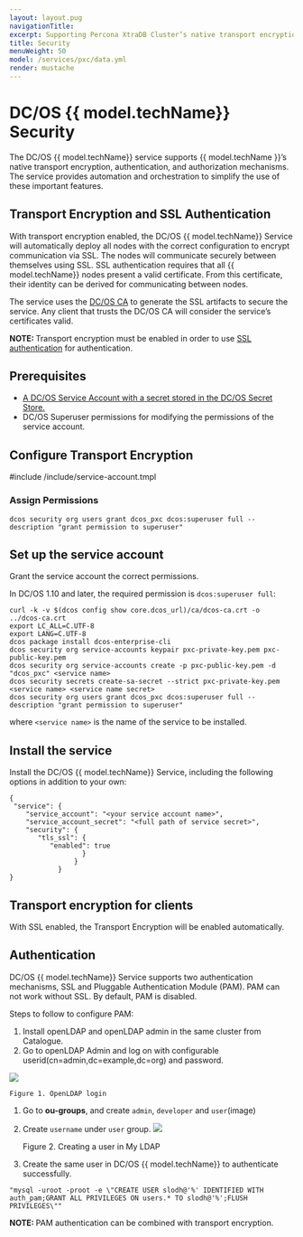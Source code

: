 ```yaml
---
layout: layout.pug
navigationTitle:
excerpt: Supporting Percona XtraDB Cluster’s native transport encryption, authentication, and authorization mechanisms
title: Security
menuWeight: 50
model: /services/pxc/data.yml
render: mustache
---
```


# DC/OS {{ model.techName}} Security

The DC/OS {{ model.techName}} service supports {{ model.techName }}’s native transport encryption, authentication, and authorization mechanisms. The service provides automation and orchestration to simplify the use of these important features.


## Transport Encryption and SSL Authentication
With transport encryption enabled, the DC/OS {{ model.techName}} Service will automatically deploy all nodes with the correct configuration to encrypt communication via SSL. The nodes will communicate securely between themselves using SSL. SSL authentication requires that all {{ model.techName}} nodes present a valid certificate. From this certificate, their identity can be derived for communicating between nodes.

The service uses the [DC/OS CA](/latest/security/ent/tls-ssl/) to generate the SSL artifacts to secure the service. Any client that trusts the DC/OS CA will consider the service’s certificates valid.

<p class="message--note"><strong>NOTE: </strong>Transport encryption must be enabled in order to use <a href="https://docs.mesosphere.com/1.12/security/ent/tls-ssl/">SSL authentication</a> for authentication.</p>

## Prerequisites
- [A DC/OS Service Account with a secret stored in the DC/OS Secret Store.](https://docs.mesosphere.com/latest/security/ent/service-auth/custom-service-auth/)
- DC/OS Superuser permissions for modifying the permissions of the service account.

## Configure Transport Encryption

#include /include/service-account.tmpl

### Assign Permissions

   ```shell
   dcos security org users grant dcos_pxc dcos:superuser full --description "grant permission to superuser" 
   ```    


## Set up the service account

Grant the service account the correct permissions.

In DC/OS 1.10 and later, the required permission is `dcos:superuser full`:

   ```shell
   curl -k -v $(dcos config show core.dcos_url)/ca/dcos-ca.crt -o ../dcos-ca.crt
   export LC_ALL=C.UTF-8
   export LANG=C.UTF-8
   dcos package install dcos-enterprise-cli
   dcos security org service-accounts keypair pxc-private-key.pem pxc-public-key.pem
   dcos security org service-accounts create -p pxc-public-key.pem -d "dcos_pxc" <service name>
   dcos security secrets create-sa-secret --strict pxc-private-key.pem <service name> <service name secret>
   dcos security org users grant dcos_pxc dcos:superuser full --description "grant permission to superuser"
   ```
where `<service name>` is the name of the service to be installed.

## Install the service

Install the DC/OS {{ model.techName}} Service, including the following options in addition to your own:

   ```shell
   {
    "service": {
       "service_account": "<your service account name>",
       "service_account_secret": "<full path of service secret>",
       "security": {
          "tls_ssl": {
             "enabled": true
                     }
                   }
               }
   }
   ```


## Transport encryption for clients

With SSL enabled, the Transport Encryption will be enabled automatically.

## Authentication

DC/OS {{ model.techName}} Service supports two authentication mechanisms, SSL and Pluggable Authentication Module (PAM). PAM can not work without SSL. By default, PAM is disabled.

Steps to follow to configure PAM:
1. Install openLDAP and openLDAP admin in the same cluster from Catalogue.
1. Go to openLDAP Admin and log on with configurable userid(cn=admin,dc=example,dc=org) and password.

[<img src="/services/pxc/0.1.0-5.7.21/img/.png" />](/services/pxc/0.1.0-5.7.21/img/openldap_login.png)

    Figure 1. OpenLDAP login
1. Go to **ou-groups**, and create `admin`, `developer` and `user`(image)
1. Create `username` under `user` group.
[<img src="/services/pxc/0.1.0-5.7.21/img/create_user.png" />](/services/pxc/0.1.0-5.7.21/img/create_user.png)

    Figure 2. Creating a user in My LDAP
1. Create the same user in  DC/OS {{ model.techName}} to authenticate successfully.

  ```shell
  "mysql -uroot -proot -e \"CREATE USER slodh@'%' IDENTIFIED WITH auth_pam;GRANT ALL PRIVILEGES ON users.* TO slodh@'%';FLUSH PRIVILEGES\""
  ```

<p class="message--note"><strong>NOTE: </strong> PAM authentication can be combined with transport encryption.</p>


